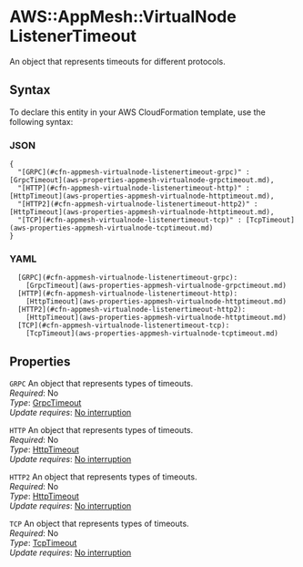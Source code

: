 # AWS::AppMesh::VirtualNode ListenerTimeout<a name="aws-properties-appmesh-virtualnode-listenertimeout"></a>

An object that represents timeouts for different protocols\.

## Syntax<a name="aws-properties-appmesh-virtualnode-listenertimeout-syntax"></a>

To declare this entity in your AWS CloudFormation template, use the following syntax:

### JSON<a name="aws-properties-appmesh-virtualnode-listenertimeout-syntax.json"></a>

```
{
  "[GRPC](#cfn-appmesh-virtualnode-listenertimeout-grpc)" : [GrpcTimeout](aws-properties-appmesh-virtualnode-grpctimeout.md),
  "[HTTP](#cfn-appmesh-virtualnode-listenertimeout-http)" : [HttpTimeout](aws-properties-appmesh-virtualnode-httptimeout.md),
  "[HTTP2](#cfn-appmesh-virtualnode-listenertimeout-http2)" : [HttpTimeout](aws-properties-appmesh-virtualnode-httptimeout.md),
  "[TCP](#cfn-appmesh-virtualnode-listenertimeout-tcp)" : [TcpTimeout](aws-properties-appmesh-virtualnode-tcptimeout.md)
}
```

### YAML<a name="aws-properties-appmesh-virtualnode-listenertimeout-syntax.yaml"></a>

```
  [GRPC](#cfn-appmesh-virtualnode-listenertimeout-grpc): 
    [GrpcTimeout](aws-properties-appmesh-virtualnode-grpctimeout.md)
  [HTTP](#cfn-appmesh-virtualnode-listenertimeout-http): 
    [HttpTimeout](aws-properties-appmesh-virtualnode-httptimeout.md)
  [HTTP2](#cfn-appmesh-virtualnode-listenertimeout-http2): 
    [HttpTimeout](aws-properties-appmesh-virtualnode-httptimeout.md)
  [TCP](#cfn-appmesh-virtualnode-listenertimeout-tcp): 
    [TcpTimeout](aws-properties-appmesh-virtualnode-tcptimeout.md)
```

## Properties<a name="aws-properties-appmesh-virtualnode-listenertimeout-properties"></a>

`GRPC`  <a name="cfn-appmesh-virtualnode-listenertimeout-grpc"></a>
An object that represents types of timeouts\.   
*Required*: No  
*Type*: [GrpcTimeout](aws-properties-appmesh-virtualnode-grpctimeout.md)  
*Update requires*: [No interruption](https://docs.aws.amazon.com/AWSCloudFormation/latest/UserGuide/using-cfn-updating-stacks-update-behaviors.html#update-no-interrupt)

`HTTP`  <a name="cfn-appmesh-virtualnode-listenertimeout-http"></a>
An object that represents types of timeouts\.   
*Required*: No  
*Type*: [HttpTimeout](aws-properties-appmesh-virtualnode-httptimeout.md)  
*Update requires*: [No interruption](https://docs.aws.amazon.com/AWSCloudFormation/latest/UserGuide/using-cfn-updating-stacks-update-behaviors.html#update-no-interrupt)

`HTTP2`  <a name="cfn-appmesh-virtualnode-listenertimeout-http2"></a>
An object that represents types of timeouts\.   
*Required*: No  
*Type*: [HttpTimeout](aws-properties-appmesh-virtualnode-httptimeout.md)  
*Update requires*: [No interruption](https://docs.aws.amazon.com/AWSCloudFormation/latest/UserGuide/using-cfn-updating-stacks-update-behaviors.html#update-no-interrupt)

`TCP`  <a name="cfn-appmesh-virtualnode-listenertimeout-tcp"></a>
An object that represents types of timeouts\.   
*Required*: No  
*Type*: [TcpTimeout](aws-properties-appmesh-virtualnode-tcptimeout.md)  
*Update requires*: [No interruption](https://docs.aws.amazon.com/AWSCloudFormation/latest/UserGuide/using-cfn-updating-stacks-update-behaviors.html#update-no-interrupt)